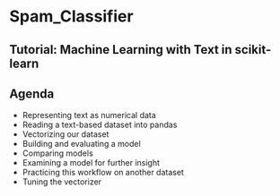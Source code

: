 # Spam_Classifier

## Tutorial: Machine Learning with Text in scikit-learn

## Agenda
- Representing text as numerical data
- Reading a text-based dataset into pandas
- Vectorizing our dataset
- Building and evaluating a model
- Comparing models
- Examining a model for further insight
- Practicing this workflow on another dataset
- Tuning the vectorizer
